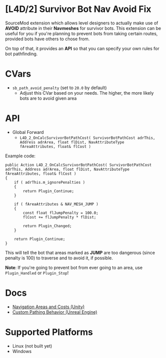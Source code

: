# [L4D/2] Survivor Bot Nav Avoid Fix
SourceMod extension which allows level designers to actually make use of **AVOID** attribute in their **Navmeshes** for survivor bots. This extension can be useful for you if you're planning to prevent bots from taking certain routes, provided bots have others to chose from.

On top of that, it provides an **API** so that you can specify your own rules for bot pathfinding.

# CVars
- `sb_path_avoid_penalty` (set to `20.0` by default)
  - Adjust this CVar based on your needs. The higher, the more likely bots are to avoid given area

# API
- Global Forward
  - `L4D_2_OnCalcSurvivorBotPathCost( SurvivorBotPathCost adrThis, Address adrArea, float flDist, NavAttributeType fAreaAttributes, float& flCost )`

Example code:
```
public Action L4D_2_OnCalcSurvivorBotPathCost( SurvivorBotPathCost adrThis, Address adrArea, float flDist, NavAttributeType fAreaAttributes, float& flCost )
{
    if ( adrThis.m_ignorePenalties )
    {
        return Plugin_Continue;
    }

    if ( fAreaAttributes & NAV_MESH_JUMP )
    {
        const float flJumpPenalty = 100.0;
        flCost += flJumpPenalty * flDist;

        return Plugin_Changed;
    }

    return Plugin_Continue;
}
```

This will tell the bot that areas marked as **JUMP** are too dangerous (since penalty is 100) to traverse and to avoid it, if possible.

**Note**: If you're going to prevent bot from ever going to an area, use `Plugin_Handled` or `Plugin_Stop`!

# Docs
- [Navigation Areas and Costs (Unity)](https://docs.unity3d.com/Manual/nav-AreasAndCosts.html)
- [Custom Pathing Behavior (Unreal Engine)](https://unrealcommunity.wiki/ai-custom-pathing-how-to-use-nav-modifiers-query-filters-z7fbdsb6)

# Supported Platforms
- Linux (not built yet)
- Windows